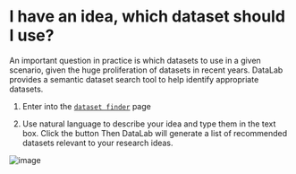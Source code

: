 # I have an idea, which dataset should I use?


An important question in practice is which datasets to use in a given scenario, given
the huge proliferation of datasets in recent years. DataLab provides a semantic dataset search tool to help identify appropriate datasets.


1. Enter into the [`dataset finder`](http://datalab.nlpedia.ai/dataset_recommendation) page


2. Use natural language to describe your idea and type them in the text box. Click the button
Then DataLab will generate a list of recommended datasets relevant to your research ideas.

![image](https://user-images.githubusercontent.com/59123869/155396781-b0407c8e-58c4-43f5-ad7b-1187d6211fe9.png)


